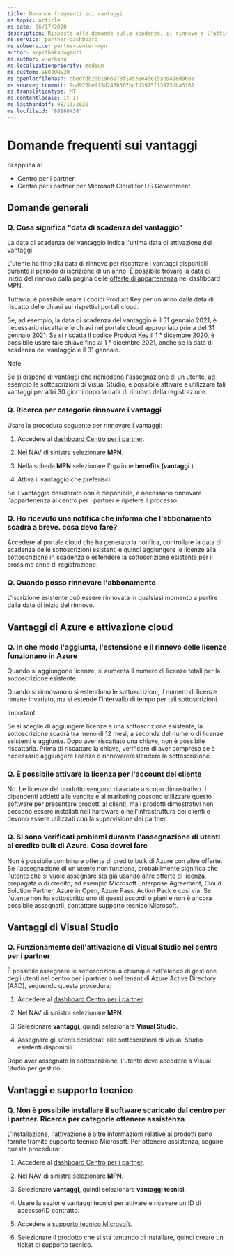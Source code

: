 ```yaml
---
title: Domande frequenti sui vantaggi
ms.topic: article
ms.date: 06/17/2020
description: Risposte alle domande sulla scadenza, il rinnovo e l'attivazione delle licenze per Azure, cloud, Visual Studio e i vantaggi tecnici e di supporto
ms.service: partner-dashboard
ms.subservice: partnercenter-mpn
author: arpithakanuganti
ms.author: v-arkanu
ms.localizationpriority: medium
ms.custom: SEOJUNE20
ms.openlocfilehash: dbedfdb2001966a78f1453ee45615ab9418d968a
ms.sourcegitcommit: 9ad926be9f5d245b307bc7d3975ff3973dba3161
ms.translationtype: MT
ms.contentlocale: it-IT
ms.lasthandoff: 08/13/2020
ms.locfileid: "88188438"
---
```

# <a name="benefits-faq"></a>Domande frequenti sui vantaggi

Si applica a:

- Centro per i partner
- Centro per i partner per Microsoft Cloud for US Government

## <a name="general-questions"></a>Domande generali

### <a name="q-what-does-benefit-expiry-date-mean"></a>Q. Cosa significa "data di scadenza del vantaggio"

La data di scadenza del vantaggio indica l'ultima data di attivazione dei vantaggi.

L'utente ha fino alla data di rinnovo per riscattare i vantaggi disponibili durante il periodo di iscrizione di un anno. È possibile trovare la data di inizio del rinnovo dalla pagina delle [offerte di appartenenza](https://partner.microsoft.com/dashboard/mpn/offers) nel dashboard MPN.

Tuttavia, è possibile usare i codici Product Key per un anno dalla data di riscatto delle chiavi sui rispettivi portali cloud.

Se, ad esempio, la data di scadenza del vantaggio è il 31 gennaio 2021, è necessario riscattare le chiavi nel portale cloud appropriato prima del 31 gennaio 2021. Se si riscatta il codice Product Key il 1 ° dicembre 2020, è possibile usare tale chiave fino al 1 ° dicembre 2021, anche se la data di scadenza del vantaggio è il 31 gennaio.

>[!NOTE]
>Se si dispone di vantaggi che richiedono l'assegnazione di un utente, ad esempio le sottoscrizioni di Visual Studio, è possibile attivare e utilizzare tali vantaggi per altri 30 giorni dopo la data di rinnovo della registrazione.

### <a name="q-how-do-i-renew-my-benefits"></a>Q. Ricerca per categorie rinnovare i vantaggi

Usare la procedura seguente per rinnovare i vantaggi:

1. Accedere al [dashboard Centro per i partner](https://partner.microsoft.com/dashboard/).

2. Nel NAV di sinistra selezionare **MPN**.

3. Nella scheda **MPN** selezionare l'opzione **benefits (vantaggi** ).

4. Attiva il vantaggio che preferisci.

Se il vantaggio desiderato non è disponibile, è necessario rinnovare l'appartenenza al centro per i partner e ripetere il processo.

### <a name="q-i-received-a-notification-informing-me-that-my-subscription-is-expiring-soon---what-should-i-do"></a>Q. Ho ricevuto una notifica che informa che l'abbonamento scadrà a breve. cosa devo fare?

Accedere al portale cloud che ha generato la notifica, controllare la data di scadenza delle sottoscrizioni esistenti e quindi aggiungere le licenze alla sottoscrizione in scadenza o estendere la sottoscrizione esistente per il prossimo anno di registrazione.

### <a name="q-when-can-i-renew-my-membership"></a>Q. Quando posso rinnovare l'abbonamento

L'iscrizione esistente può essere rinnovata in qualsiasi momento a partire dalla data di inizio del rinnovo.

## <a name="azure-and-cloud-activation-benefits"></a>Vantaggi di Azure e attivazione cloud

### <a name="q-how-does-adding-extendingrenewing-licenses-work-on-azure"></a>Q. In che modo l'aggiunta, l'estensione e il rinnovo delle licenze funzionano in Azure

Quando si aggiungono licenze, si aumenta il numero di licenze totali per la sottoscrizione esistente.

Quando si rinnovano o si estendono le sottoscrizioni, il numero di licenze rimane invariato, ma si estende l'intervallo di tempo per tali sottoscrizioni.

>[!IMPORTANT]
>Se si sceglie di aggiungere licenze a una sottoscrizione esistente, la sottoscrizione scadrà tra meno di 12 mesi, a seconda del numero di licenze esistenti e aggiunte. Dopo aver riscattato una chiave, non è possibile riscattarla. Prima di riscattare la chiave, verificare di aver compreso se è necessario aggiungere licenze o rinnovare/estendere la sottoscrizione.

### <a name="q-can-i-activate-the-license-on-my-customers-account"></a>Q. È possibile attivare la licenza per l'account del cliente

No. Le licenze del prodotto vengono rilasciate a scopo dimostrativo. I dipendenti addetti alle vendite e al marketing possono utilizzare questo software per presentare prodotti ai clienti, ma i prodotti dimostrativi non possono essere installati nell'hardware o nell'infrastruttura dei clienti e devono essere utilizzati con la supervisione dei partner.

### <a name="q-im-having-trouble-assigning-users-in-azure-bulk-credit-what-should-i-do"></a>Q. Si sono verificati problemi durante l'assegnazione di utenti al credito bulk di Azure. Cosa dovrei fare

Non è possibile combinare offerte di credito bulk di Azure con altre offerte. Se l'assegnazione di un utente non funziona, probabilmente significa che l'utente che si vuole assegnare sta già usando altre offerte di licenza, prepagata o di credito, ad esempio Microsoft Enterprise Agreement, Cloud Solution Partner, Azure in Open, Azure Pass, Action Pack e così via. Se l'utente non ha sottoscritto uno di questi accordi o piani e non è ancora possibile assegnarli, contattare supporto tecnico Microsoft.

## <a name="visual-studio-benefits"></a>Vantaggi di Visual Studio

### <a name="q-how-does-visual-studio-activation-work-in-partner-center"></a>Q. Funzionamento dell'attivazione di Visual Studio nel centro per i partner

È possibile assegnare le sottoscrizioni a chiunque nell'elenco di gestione degli utenti nel centro per i partner o nel tenant di Azure Active Directory (AAD), seguendo questa procedura:

1. Accedere al [dashboard Centro per i partner](https://partner.microsoft.com/dashboard/).

2. Nel NAV di sinistra selezionare **MPN**.

3. Selezionare **vantaggi**, quindi selezionare **Visual Studio**.

4. Assegnare gli utenti desiderati alle sottoscrizioni di Visual Studio esistenti disponibili.

Dopo aver assegnato la sottoscrizione, l'utente deve accedere a Visual Studio per gestirlo.

## <a name="technical-benefits-and-support"></a>Vantaggi e supporto tecnico

### <a name="q-i-cant-install-the-software-i-downloaded-from-partner-center-how-do-i-get-help"></a>Q. Non è possibile installare il software scaricato dal centro per i partner. Ricerca per categorie ottenere assistenza

L'installazione, l'attivazione e altre informazioni relative ai prodotti sono fornite tramite supporto tecnico Microsoft. Per ottenere assistenza, seguire questa procedura:

1. Accedere al [dashboard Centro per i partner](https://partner.microsoft.com/dashboard/).

2. Nel NAV di sinistra selezionare **MPN**.

3. Selezionare **vantaggi**, quindi selezionare **vantaggi tecnici**.

4. Usare la sezione vantaggi tecnici per attivare e ricevere un ID di accesso/ID contratto.

5. Accedere a [supporto tecnico Microsoft](https://support.microsoft.com/supportforbusiness/productselection).

6. Selezionare il prodotto che si sta tentando di installare, quindi creare un ticket di supporto tecnico.
